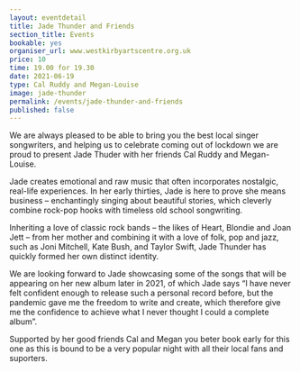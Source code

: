 ```yaml
---
layout: eventdetail
title: Jade Thunder and Friends
section_title: Events
bookable: yes
organiser_url: www.westkirbyartscentre.org.uk
price: 10
time: 19.00 for 19.30
date: 2021-06-19
type: Cal Ruddy and Megan-Louise
image: jade-thunder
permalink: /events/jade-thunder-and-friends
published: false
---
```


We are always pleased to be able to bring you the best local singer songwriters, and helping us to celebrate coming out of lockdown we are proud to present Jade Thuder with her friends Cal Ruddy and Megan-Louise.

Jade creates emotional and raw music that often incorporates nostalgic, real-life experiences. In her early thirties, Jade is here to prove she means business – enchantingly singing about beautiful stories, which cleverly combine rock-pop hooks with timeless old school songwriting.

Inheriting a love of classic rock bands – the likes of Heart, Blondie and Joan Jett – from her mother and combining it with a love of folk, pop and jazz, such as Joni Mitchell, Kate Bush, and Taylor Swift, Jade Thunder has quickly formed her own distinct identity.

We are looking forward to Jade showcasing some of the songs that will be appearing on her new album later in 2021, of which Jade says
“I have never felt confident enough to release such a personal record before, but the pandemic gave me the freedom to write and create, which therefore give me the confidence to achieve what I never thought I could a complete album”.

Supported by her good friends Cal and Megan you beter book early for this one as this is bound to be a very popular night with all their local fans and suporters.
